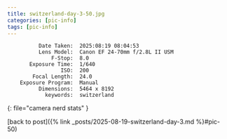 ```yaml
---
title: switzerland-day-3-50.jpg
categories: [pic-info]
tags: [pic-info]
---
```


```text
          Date Taken:  2025:08:19 08:04:53
          Lens Model:  Canon EF 24-70mm f/2.8L II USM
              F-Stop:  8.0
       Exposure Time:  1/640
                 ISO:  200
        Focal Length:  24.0
    Exposure Program:  Manual
          Dimensions:  5464 x 8192
            keywords:  switzerland
```
{: file="camera nerd stats" }

[back to post]({% link _posts/2025-08-19-switzerland-day-3.md %}#pic-50)